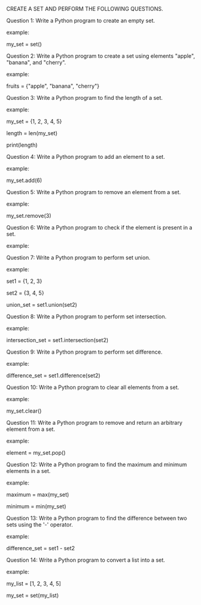 CREATE A SET AND PERFORM THE FOLLOWING QUESTIONS.

Question 1: Write a Python program to create an empty set.
  
 example: 

my_set = set() 
  
Question 2: Write a Python program to create a set using elements "apple", "banana", and "cherry".
  
example:

fruits = {"apple", "banana", "cherry"} 

Question 3: Write a Python program to find the length of a set.

example:

my_set = {1, 2, 3, 4, 5}

length = len(my_set)
  
print(length)
  
Question 4: Write a Python program to add an element to a set.

example:

my_set.add(6) 
  
Question 5: Write a Python program to remove an element from a set.

  example:

my_set.remove(3)  
  
Question 6: Write a Python program to check if the element is present in a set.

example:
  
Question 7: Write a Python program to perform set union.

example:
  
set1 = {1, 2, 3}

set2 = {3, 4, 5}

union_set = set1.union(set2) 
  
Question 8: Write a Python program to perform set intersection.

example:

intersection_set = set1.intersection(set2) 
  
Question 9: Write a Python program to perform set difference.

  example:

difference_set = set1.difference(set2) 

   
Question 10: Write a Python program to clear all elements from a set.

  example:

my_set.clear() 
  
Question 11: Write a Python program to remove and return an arbitrary element from a set.
  
example:

element = my_set.pop()
  
Question 12: Write a Python program to find the maximum and minimum elements in a set.

example:

maximum = max(my_set)
  
minimum = min(my_set)  
  
Question 13: Write a Python program to find the difference between two sets using the '-' operator.

example:

difference_set = set1 - set2  
  
Question 14: Write a Python program to convert a list into a set.
  
example:

my_list = [1, 2, 3, 4, 5]
  
my_set = set(my_list)        
  
